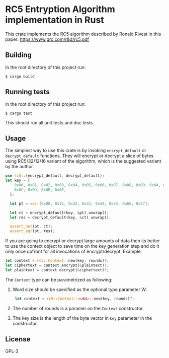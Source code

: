 # RC5 Entryption Algorithm implementation in Rust

This crate implements the RC5 algorithm described by Ronald Rivest in this paper: https://www.grc.com/r&d/rc5.pdf

## Building

In the root directory of this project run:

```
$ cargo build
```

## Running tests

In the root directory of this project run:

```
$ cargo test
```

This should run all unit tests and doc tests.

## Usage

The simplest way to use this crate is by invoking `encrypt_default` or `decrypt_default` functions. They will encrypt or decrypt a slice of bytes using RC5/32/12/16 variant of the algorithm, which is the suggested variant by the author.

```rust
use rc5::{encrypt_default, decrypt_default};
let key = [
    0x00, 0x01, 0x02, 0x03, 0x04, 0x05, 0x06, 0x07, 0x08, 0x09, 0x0A, 0x0B,
    0x0C, 0x0D, 0x0E, 0x0F,
  ];

  let pt = vec![0x00, 0x11, 0x22, 0x33, 0x44, 0x55, 0x66, 0x77];

  let ct = encrypt_default(key, &pt).unwrap();
  let res = decrypt_default(key, &ct).unwrap();

  assert_ne!(pt, ct);
  assert_eq!(pt, res);
```

If you are going to encrypt or decrypt large amounts of data then its better to use the context object to save time on the key generation step and do it only once upfront for all invocations of encrypt/decrypt. Example:

```rust
let context = rc5::Context::new(key, rounds)?;
let ciphertext = context.encrypt(&plaintext)?;
let plaintext = context.decrypt(&ciphertext)?;
```

The `Context` type can be parametrized as following:
1. Word size should be specified as the optional type parameter W:
   ```rust
    let context = rc5::Context::<u64>::new(key, rounds)?;
   ```

2. The number of rounds is a paramer on the `Context` constructor.
3. The key size is the length of the byte vector in `key` parameter in the constructor.


## License
GPL-3